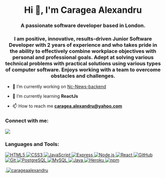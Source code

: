 <h1 align="center">Hi 👋, I'm Caragea Alexandru</h1>

<h3 align="center">A passionate software developer based in London.</h3>
<h3 align="center">I am positive, innovative, results-driven Junior Software Developer with 2 years of experience and who takes pride in the ability to effectively combine workplace objectives with personal and professional goals. Adept at solving various technical problems with practical solutions using various types of computer software.
Enjoys working with a team to overcome obstacles and challenges.</h3>

- 🔭 I’m currently working on [Nc-News-backend](https://github.com/CarageaAlexandru/News-Project-Backend)

- 🌱 I’m currently learning **ReactJs**

- 📫 How to reach me **caragea.alexandru@yahoo.com**

<h3  align="left">Connect with me:</h3>
<p  align="left">
<a  href="https://www.linkedin.com/in/carageaalexandru/"  target="blank"><img src="https://img.shields.io/badge/LinkedIn-0a66c2.svg?logo=linkedin&style=flat-square" /></a>
</p>

<h3  align="left">Languages and Tools:</h3>

<p  align="center"> <a  href="https://www.w3schools.com/css/"  target="_blank"  rel="noreferrer">

![HTML5](https://img.shields.io/badge/HTML5-ececec.svg?logo=html5&style=flat-square) ![CSS3](https://img.shields.io/badge/CSS3-2572b6.svg?logo=css3&style=flat-square) ![JavaScript](https://img.shields.io/badge/JavaScript-000.svg?logo=javascript&style=flat-square) ![Express](https://img.shields.io/badge/Express-000.svg?logo=express&style=flat-square) ![Node.js](https://img.shields.io/badge/Node.js-323232.svg?logo=node.js&style=flat-square) ![React](https://img.shields.io/badge/React-20232a.svg?logo=react&style=flat-square) ![GitHub](https://img.shields.io/badge/GitHub-181717.svg?logo=github&style=flat-square) ![Git](https://img.shields.io/badge/Git-f0efe7.svg?logo=git&style=flat-square)  ![PostgreSQL](https://img.shields.io/badge/PostgreSQL-fff.svg?logo=postgresql&style=flat-square) ![MySQL](https://img.shields.io/badge/MySQL-f29111.svg?logo=mysql&style=flat-square) ![Java](https://img.shields.io/badge/Java-007396.svg?logo=java&style=flat-square) ![Heroku](https://img.shields.io/badge/Heroku-430098.svg?logo=heroku&style=flat-square) ![npm](https://img.shields.io/badge/npm-cb3837.svg?logo=npm&style=flat-square)

<p>&nbsp;<img align="center" src="https://github-readme-stats.vercel.app/api?username=carageaalexandru&show_icons=true&locale=en" alt="carageaalexandru" /></p>
